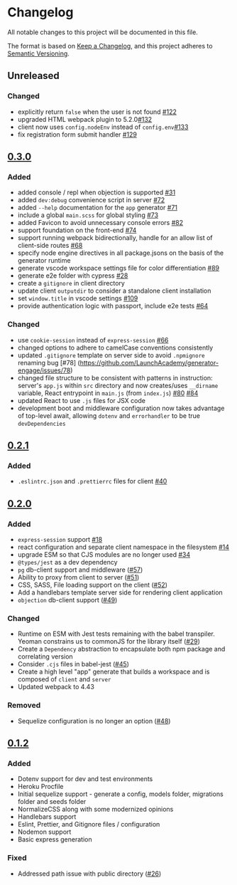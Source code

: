 # Changelog

All notable changes to this project will be documented in this file.

The format is based on [Keep a Changelog](https://keepachangelog.com/en/1.0.0/),
and this project adheres to [Semantic Versioning](https://semver.org/spec/v2.0.0.html).

## Unreleased

### Changed

- explicitly return `false` when the user is not found [#122](https://github.com/LaunchAcademy/generator-engage/issues/122)
- upgraded HTML webpack plugin to 5.2.0[#132](https://github.com/LaunchAcademy/generator-engage/issues/132)
- client now uses `config.nodeEnv` instead of `config.env`[#133](https://github.com/LaunchAcademy/generator-engage/issues/133)
- fix registration form submit handler [#129](https://github.com/LaunchAcademy/generator-engage/issues/129)

## [0.3.0](https://github.com/LaunchAcademy/generator-engage/releases/tag/v0.3.0)

### Added

- added console / repl when objection is supported [#31](https://github.com/LaunchAcademy/generator-engage/issues/40)
- added `dev:debug` convenience script in server [#72](https://github.com/LaunchAcademy/generator-engage/issues/72)
- added `--help` documentation for the `app` generator [#71](https://github.com/LaunchAcademy/generator-engage/issues/71)
- include a global `main.scss` for global styling [#73](https://github.com/LaunchAcademy/generator-engage/issues/73)
- added Favicon to avoid unnecessary console errors [#82](https://github.com/LaunchAcademy/generator-engage/issues/82)
- support foundation on the front-end [#74](https://github.com/LaunchAcademy/generator-engage/issues/73)
- support running webpack bidirectionally, handle for an allow list of client-side routes [#68](https://github.com/LaunchAcademy/generator-engage/issues/68)
- specify node engine directives in all package.jsons on the basis of the generator runtime
- generate vscode workspace settings file for color differentiation [#89](https://github.com/LaunchAcademy/generator-engage/issues/89)
- generate e2e folder with cypress [#28](https://github.com/LaunchAcademy/generator-engage/issues/28)
- create a `gitignore` in client directory
- update client `outputdir` to consider a standalone client installation
- set `window.title` in vscode settings [#109](https://github.com/LaunchAcademy/generator-engage/issues/109)
- provide authentication logic with passport, include e2e tests [#64](https://github.com/LaunchAcademy/generator-engage/issues/64)

### Changed

- use `cookie-session` instead of `express-session` [#66](https://github.com/LaunchAcademy/generator-engage/issues/66)
- changed options to adhere to camelCase conventions consistently
- updated `.gitignore` template on server side to avoid `.npmignore` renaming bug [#78] (https://github.com/LaunchAcademy/generator-engage/issues/78)
- changed file structure to be consistent with patterns in instruction: server's `app.js` within `src` directory and now creates/uses `__dirname` variable, React entrypoint in `main.js` (from `index.js`) [#80](https://github.com/LaunchAcademy/generator-engage/issues/80) [#84](https://github.com/LaunchAcademy/generator-engage/issues/84)
- updated React to use `.js` files for JSX code
- development boot and middleware configuration now takes advantage of top-level await, allowing `dotenv` and `errorhandler` to be true `devDependencies`


## [0.2.1](https://github.com/LaunchAcademy/generator-engage/releases/tag/v0.2.1)

### Added

- `.eslintrc.json` and `.prettierrc` files for client [#40](https://github.com/LaunchAcademy/generator-engage/issues/40)



## [0.2.0](https://github.com/LaunchAcademy/generator-engage/releases/tag/v0.2.0)

### Added

- `express-session` support [#18](https://github.com/LaunchAcademy/generator-engage/issues/18)
- react configuration and separate client namespace in the filesystem [#14](https://github.com/LaunchAcademy/generator-engage/issues/18)
- upgrade ESM so that CJS modules are no longer used [#34](https://github.com/LaunchAcademy/generator-engage/issues/34)
- `@types/jest` as a dev dependency
- `pg` db-client support and middleware ([#57](https://github.com/LaunchAcademy/generator-engage/issues/57))
- Ability to proxy from client to server ([#51](https://github.com/LaunchAcademy/generator-engage/issues/51))
- CSS, SASS, File loading support on the client ([#52](https://github.com/LaunchAcademy/generator-engage/issues/52))
- Add a handlebars template server side for rendering client application
- `objection` db-client support ([#49](https://github.com/LaunchAcademy/generator-engage/issues/49))

### Changed

- Runtime on ESM with Jest tests remaining with the babel transpiler. Yeoman constrains us to commonJS for the library itself ([#29](https://github.com/LaunchAcademy/generator-engage/issues/29))
- Create a `Dependency` abstraction to encapsulate both npm package and correlating version
- Consider `.cjs` files in babel-jest ([#45](https://github.com/LaunchAcademy/generator-engage/issues/45))
- Create a high level "app" generate that builds a workspace and is composed of `client` and `server`
- Updated webpack to 4.43

### Removed

- Sequelize configuration is no longer an option ([#48](https://github.com/LaunchAcademy/generator-engage/issues/48))

## [0.1.2](https://github.com/LaunchAcademy/generator-engage/releases/tag/v0.1.2)

### Added

- Dotenv support for dev and test environments
- Heroku Procfile
- Initial sequelize support - generate a config, models folder, migrations folder and seeds folder
- NormalizeCSS along with some modernized opinions
- Handlebars support
- Eslint, Prettier, and Gitignore files / configuration
- Nodemon support
- Basic express generation

### Fixed

- Addressed path issue with public directory ([#26](https://github.com/LaunchAcademy/generator-engage/issues/26))
